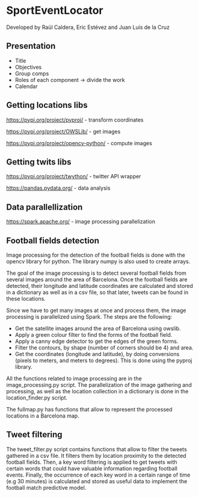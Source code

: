 # SportEventLocator
Developed by Raül Caldera, Eric Estévez and Juan Luis de la Cruz

## Presentation
- Title
- Objectives
- Group comps
- Roles of each component -> divide the work
- Calendar

## Getting locations libs

https://pypi.org/project/pyproj/ - transform coordinates

https://pypi.org/project/OWSLib/ - get images

https://pypi.org/project/opencv-python/ - compute images

## Getting twits libs

https://pypi.org/project/twython/ - twitter API wrapper

https://pandas.pydata.org/ - data analysis

## Data parallellization

https://spark.apache.org/ - image processing parallelization

## Football fields detection

Image processing for the detection of the football fields is done with the opencv library for python. The library numpy is also used to create arrays. 

The goal of the image processing is to detect several football fields from several images around the area of Barcelona. Once the football fields are detected, their longitude and latitude coordinates are calculated and stored in a dictionary as well as in a csv file, so that later, tweets can be found in these locations.

Since we have to get many images at once and process them, the image processing is parallelized using Spark. The steps are the following:

  - Get the satellite images around the area of Barcelona using owslib.
  - Apply a green colour filter to find the forms of the football field.
  - Apply a canny edge detector to get the edges of the green forms.
  - Filter the contours, by shape (number of corners should be 4) and area.
  - Get the coordinates (longitude and latitude), by doing conversions (pixels to meters, and meters to degrees). This                  is done using the pyproj library.

All the functions related to image processing are in the image_processing.py script. The parallelization of the image gathering and processing, as well as the location collection in a dictionary is done in the location_finder.py script.

The fullmap.py has functions that allow to represent the processed locations in a Barcelona map.

## Tweet filtering

The tweet_filter.py script contains functions that allow to filter the tweets gathered in a csv file. It filters them by location proximity to the detected football fields. Then, a key word filtering is applied to get tweets with certain words that could have valuable information regarding football events. Finally, the occurrence of each key word in a certain range of time (e.g 30 minutes) is calculated and stored as useful data to implement the football match predictive model.
